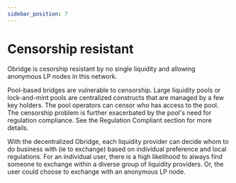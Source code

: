 ```yaml
---
sidebar_position: 7
---
```


# Censorship resistant

Obridge is cesorship resistant by no single liquidity and allowing anonymous LP nodes in this network.


Pool-based bridges are vulnerable to censorship. Large liquidity pools or lock-and-mint pools are centralized constructs that are managed by a few key holders. The pool operators can censor who has access to the pool. The censorship problem is further exacerbated by the pool's need for regulation compliance. See the Regulation Compliant section for more details.


With the decentralized Obridge, each liquidity provider can decide whom to do business with (ie to exchange) based on individual preference and local regulations. For an individual user, there is a high likelihood to always find someone to exchange within a diverse group of liquidity providers. Or, the user could choose to exchange with an anonymous LP node.
